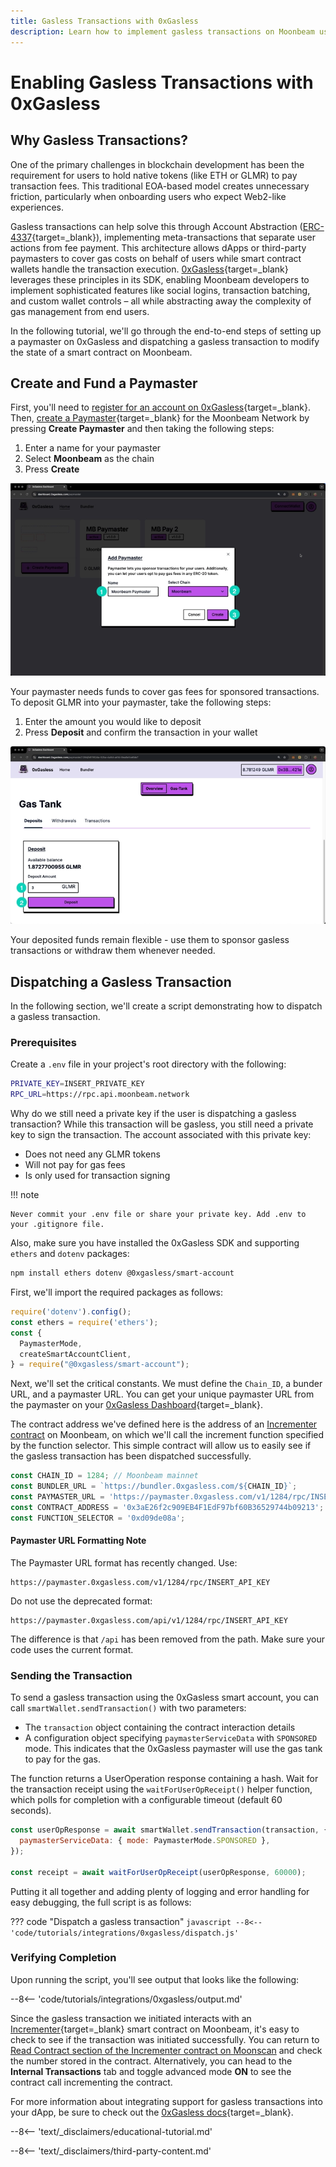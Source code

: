 ```yaml
---
title: Gasless Transactions with 0xGasless
description: Learn how to implement gasless transactions on Moonbeam using 0xGasless, enabling users to interact with smart contracts without holding native tokens.
---
```


# Enabling Gasless Transactions with 0xGasless

## Why Gasless Transactions?

One of the primary challenges in blockchain development has been the requirement for users to hold native tokens (like ETH or GLMR) to pay transaction fees. This traditional EOA-based model creates unnecessary friction, particularly when onboarding users who expect Web2-like experiences.

Gasless transactions can help solve this through Account Abstraction ([ERC-4337](https://eips.ethereum.org/EIPS/eip-4337){target=\_blank}), implementing meta-transactions that separate user actions from fee payment. This architecture allows dApps or third-party paymasters to cover gas costs on behalf of users while smart contract wallets handle the transaction execution. [0xGasless](https://0xgasless.com/index.html){target=\_blank} leverages these principles in its SDK, enabling Moonbeam developers to implement sophisticated features like social logins, transaction batching, and custom wallet controls – all while abstracting away the complexity of gas management from end users.

In the following tutorial, we'll go through the end-to-end steps of setting up a paymaster on 0xGasless and dispatching a gasless transaction to modify the state of a smart contract on Moonbeam.

## Create and Fund a Paymaster

First, you'll need to [register for an account on 0xGasless](https://dashboard.0xgasless.com/auth/sign-in){target=\_blank}. Then, [create a Paymaster](https://dashboard.0xgasless.com/paymaster){target=\_blank} for the Moonbeam Network by pressing **Create Paymaster** and then taking the following steps:

1. Enter a name for your paymaster
2. Select **Moonbeam** as the chain
3. Press **Create**

![Create Paymaster](/images/tutorials/integrations/0xgasless/0xgasless-1.webp)

Your paymaster needs funds to cover gas fees for sponsored transactions. To deposit GLMR into your paymaster, take the following steps:

1. Enter the amount you would like to deposit
2. Press **Deposit** and confirm the transaction in your wallet

![Fund Paymaster](/images/tutorials/integrations/0xgasless/0xgasless-2.webp)

Your deposited funds remain flexible - use them to sponsor gasless transactions or withdraw them whenever needed.

## Dispatching a Gasless Transaction

In the following section, we'll create a script demonstrating how to dispatch a gasless transaction. 

### Prerequisites

Create a `.env` file in your project's root directory with the following:

```bash
PRIVATE_KEY=INSERT_PRIVATE_KEY
RPC_URL=https://rpc.api.moonbeam.network
```

Why do we still need a private key if the user is dispatching a gasless transaction? While this transaction will be gasless, you still need a private key to sign the transaction. The account associated with this private key:

- Does not need any GLMR tokens
- Will not pay for gas fees
- Is only used for transaction signing


!!! note 

	Never commit your .env file or share your private key. Add .env to your .gitignore file.

Also, make sure you have installed the 0xGasless SDK and supporting `ethers` and `dotenv` packages:

```bash
npm install ethers dotenv @0xgasless/smart-account
```

First, we'll import the required packages as follows:

```js
require('dotenv').config();
const ethers = require('ethers');
const {
  PaymasterMode,
  createSmartAccountClient,
} = require("@0xgasless/smart-account");
```

Next, we'll set the critical constants. We must define the `Chain_ID`, a bunder URL, and a paymaster URL. You can get your unique paymaster URL from the paymaster on your [0xGasless Dashboard](https://dashboard.0xgasless.com/paymaster){target=\_blank}.

The contract address we've defined here is the address of an [Incrementer contract](https://moonscan.io/address/0x3ae26f2c909eb4f1edf97bf60b36529744b09213) on Moonbeam, on which we'll call the increment function specified by the function selector. This simple contract will allow us to easily see if the gasless transaction has been dispatched successfully. 

```js
const CHAIN_ID = 1284; // Moonbeam mainnet
const BUNDLER_URL = `https://bundler.0xgasless.com/${CHAIN_ID}`;
const PAYMASTER_URL = 'https://paymaster.0xgasless.com/v1/1284/rpc/INSERT_API_KEY';
const CONTRACT_ADDRESS = '0x3aE26f2c909EB4F1EdF97bf60B36529744b09213'; 
const FUNCTION_SELECTOR = '0xd09de08a';
```

#### Paymaster URL Formatting Note

The Paymaster URL format has recently changed. Use:

```
https://paymaster.0xgasless.com/v1/1284/rpc/INSERT_API_KEY
```

Do not use the deprecated format:

```
https://paymaster.0xgasless.com/api/v1/1284/rpc/INSERT_API_KEY
```

The difference is that `/api` has been removed from the path. Make sure your code uses the current format.

### Sending the Transaction

To send a gasless transaction using the 0xGasless smart account, you can call `smartWallet.sendTransaction()` with two parameters:

   - The `transaction` object containing the contract interaction details
   - A configuration object specifying `paymasterServiceData` with `SPONSORED` mode. This indicates that the 0xGasless paymaster will use the gas tank to pay for the gas. 

The function returns a UserOperation response containing a hash. Wait for the transaction receipt using the `waitForUserOpReceipt()` helper function, which polls for completion with a configurable timeout (default 60 seconds).

```javascript
const userOpResponse = await smartWallet.sendTransaction(transaction, {
  paymasterServiceData: { mode: PaymasterMode.SPONSORED },
});

const receipt = await waitForUserOpReceipt(userOpResponse, 60000);
```

Putting it all together and adding plenty of logging and error handling for easy debugging, the full script is as follows:

??? code "Dispatch a gasless transaction"
    ```javascript
    --8<-- 'code/tutorials/integrations/0xgasless/dispatch.js'
    ```

### Verifying Completion

Upon running the script, you'll see output that looks like the following: 

--8<-- 'code/tutorials/integrations/0xgasless/output.md'

Since the gasless transaction we initiated interacts with an [Incrementer](https://moonscan.io/address/0x3ae26f2c909eb4f1edf97bf60b36529744b09213#readContract){target=\_blank} smart contract on Moonbeam, it's easy to check to see if the transaction was initiated successfully. You can return to [Read Contract section of the Incrementer contract on Moonscan](https://moonscan.io/address/0x3ae26f2c909eb4f1edf97bf60b36529744b09213#readContract) and check the number stored in the contract. Alternatively, you can head to the **Internal Transactions** tab and toggle advanced mode **ON** to see the contract call incrementing the contract. 

For more information about integrating support for gasless transactions into your dApp, be sure to check out the [0xGasless docs](https://gitbook.0xgasless.com/){target=\_blank}.


--8<-- 'text/_disclaimers/educational-tutorial.md'

--8<-- 'text/_disclaimers/third-party-content.md'
